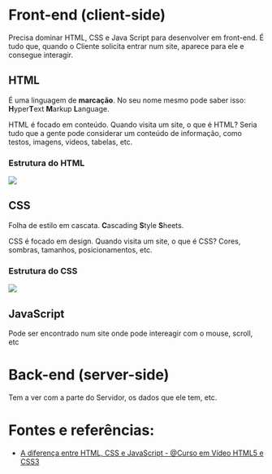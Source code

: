 # Front-end (client-side)

Precisa dominar HTML, CSS e Java Script para desenvolver em front-end. É tudo que, quando o Cliente solicita entrar num site, aparece para ele e consegue interagir.

## HTML

É uma linguagem de **marcação**. No seu nome mesmo pode saber isso: **H**yper**T**ext **M**arkup **L**anguage.

HTML é focado em conteúdo. Quando visita um site, o que é HTML? Seria tudo que a gente pode considerar um conteúdo de informação, como testos, imagens, videos, tabelas, etc.

### Estrutura do HTML

<img src="https://cdn.discordapp.com/attachments/901608374456696842/903719874990329936/unknown.png">

## CSS

Folha de estilo em cascata. **C**ascading **S**tyle **S**heets.

CSS é focado em design. Quando visita um site, o que é CSS? Cores, sombras, tamanhos, posicionamentos, etc.

### Estrutura do CSS

<img src="https://cdn.discordapp.com/attachments/901608374456696842/903720434451742730/unknown.png">

## JavaScript

Pode ser encontrado num site onde pode intereagir com o mouse, scroll, etc

# Back-end (server-side)

Tem a ver com a parte do Servidor, os dados que ele tem, etc. 

# Fontes e referências:

* [A diferença entre HTML, CSS e JavaScript - @Curso em Vídeo HTML5 e CSS3](https://www.youtube.com/watch?v=B4FU3NFRTDw&ab_channel=CursoemV%C3%ADdeo)